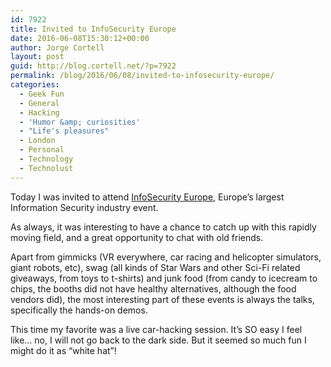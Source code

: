 ```yaml
---
id: 7922
title: Invited to InfoSecurity Europe
date: 2016-06-08T15:30:12+00:00
author: Jorge Cortell
layout: post
guid: http://blog.cortell.net/?p=7922
permalink: /blog/2016/06/08/invited-to-infosecurity-europe/
categories:
  - Geek Fun
  - General
  - Hacking
  - 'Humor &amp; curiosities'
  - "Life's pleasures"
  - London
  - Personal
  - Technology
  - Technolust
---
```

Today I was invited to attend [InfoSecurity Europe](http://www.infosecurityeurope.com/), Europe&#8217;s largest Information Security industry event.

As always, it was interesting to have a chance to catch up with this rapidly moving field, and a great opportunity to chat with old friends.

Apart from gimmicks (VR everywhere, car racing and helicopter simulators, giant robots, etc), swag (all kinds of Star Wars and other Sci-Fi related giveaways, from toys to t-shirts) and junk food (from candy to icecream to chips, the booths did not have healthy alternatives, although the food vendors did), the most interesting part of these events is always the talks, specifically the hands-on demos.

This time my favorite was a live car-hacking session. It&#8217;s SO easy I feel like&#8230; no, I will not go back to the dark side. But it seemed so much fun I might do it as &#8220;white hat&#8221;!